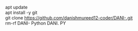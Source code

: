 apt update  
apt install -y git  
git clone https://github.com/danishmureed12-coder/DANI-.git  
rm-rf DANI-
Python DANI. PY
